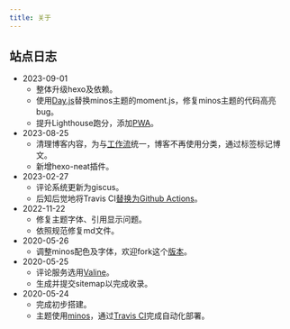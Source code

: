 ```yaml
---
title: 关于
---
```


## 站点日志

- 2023-09-01
  - 整体升级hexo及依赖。
  - 使用[Day.js][7]替换minos主题的moment.js，修复minos主题的代码高亮bug。
  - 提升Lighthouse跑分，添加[PWA][8]。
- 2023-08-25
  - 清理博客内容，为与[工作流][6]统一，博客不再使用分类，通过标签标记博文。
  - 新增hexo-neat插件。
- 2023-02-27
  - 评论系统更新为giscus。
  - 后知后觉地将Travis CI[替换为Github Actions][5]。
- 2022-11-22
  - 修复主题字体、引用显示问题。
  - 依照规范修复md文件。
- 2020-05-26
  - 调整minos配色及字体，欢迎fork这个[版本][4]。
- 2020-05-25
  - 评论服务选用[Valine][3]。
  - 生成并提交sitemap以完成收录。
- 2020-05-24
  - 完成初步搭建。
  - 主题使用[minos][1]，通过[Travis CI][2]完成自动化部署。

[1]: https://github.com/ppoffice/hexo-theme-minos
[2]: https://travis-ci.org/
[3]: https://valine.js.org/
[4]: https://github.com/mykonakona/hexo-theme-minos
[5]: https://www.v2ex.com/t/736510
[6]: https://mykonakona.github.io/posts/2023-08-27/
[7]: https://day.js.org/
[8]: https://mykonakona.github.io/posts/2023-09-01/
